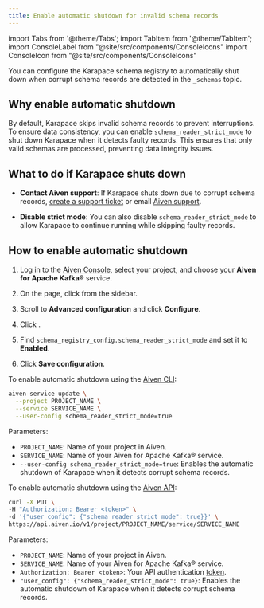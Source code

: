 ```yaml
---
title: Enable automatic shutdown for invalid schema records
---
```


import Tabs from '@theme/Tabs';
import TabItem from '@theme/TabItem';
import ConsoleLabel from "@site/src/components/ConsoleIcons"
import ConsoleIcon from "@site/src/components/ConsoleIcons"

You can configure the Karapace schema registry to automatically shut down when corrupt schema records are detected in the `_schemas` topic.

## Why enable automatic shutdown

By default, Karapace skips invalid schema records to prevent interruptions. To ensure
data consistency, you can enable `schema_reader_strict_mode` to shut down Karapace when
it detects faulty records. This ensures that only valid schemas are processed,
preventing data integrity issues.

## What to do if Karapace shuts down

- **Contact Aiven support**: If Karapace shuts down due to corrupt schema records,
  [create a support ticket](/docs/platform/howto/support) or email
  [Aiven support](mailto:support@aiven.io).

- **Disable strict mode**: You can also disable `schema_reader_strict_mode` to allow
  Karapace to continue running while skipping faulty records.

## How to enable automatic shutdown

<Tabs groupId="enable-shutdown">
<TabItem value="Console" label="Console" default>

1. Log in to the [Aiven Console](https://console.aiven.io/), select your project, and
   choose your **Aiven for Apache Kafka®** service.

1. On the <ConsoleLabel name="overview"/> page, click
   <ConsoleLabel name="service settings"/> from the sidebar.

1. Scroll to **Advanced configuration** and click **Configure**.

1. Click <ConsoleIcon name="Add config options"/>.

1. Find `schema_registry_config.schema_reader_strict_mode` and set it to **Enabled**.

1. Click **Save configuration**.

</TabItem>
<TabItem value="CLI" label="CLI">

To enable automatic shutdown using the [Aiven CLI](/docs/tools/cli):

```bash
aiven service update \
  --project PROJECT_NAME \
  --service SERVICE_NAME \
  --user-config schema_reader_strict_mode=true
```

Parameters:

- `PROJECT_NAME`: Name of your project in Aiven.
- `SERVICE_NAME`: Name of your Aiven for Apache Kafka® service.
- `--user-config schema_reader_strict_mode=true`: Enables the automatic shutdown of
  Karapace when it detects corrupt schema records.

</TabItem>
<TabItem value="API" label="API">

To enable automatic shutdown using the [Aiven API](/docs/tools/api):

```bash
curl -X PUT \
-H "Authorization: Bearer <token>" \
-d '{"user_config": {"schema_reader_strict_mode": true}}' \
https://api.aiven.io/v1/project/PROJECT_NAME/service/SERVICE_NAME
```

Parameters:

- `PROJECT_NAME`: Name of your project in Aiven.
- `SERVICE_NAME`: Name of your Aiven for Apache Kafka® service.
- `Authorization: Bearer <token>`: Your API authentication
  [token](/docs/platform/concepts/authentication-tokens).
- `"user_config": {"schema_reader_strict_mode": true}`: Enables the automatic
  shutdown of Karapace when it detects corrupt schema records.

</TabItem>
</Tabs>
